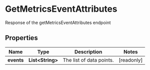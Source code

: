 

# GetMetricsEventAttributes

Response of the getMetricsEventAttributes endpoint

## Properties

| Name | Type | Description | Notes |
|------------ | ------------- | ------------- | -------------|
|**events** | **List&lt;String&gt;** | The list of data points. |  [readonly] |



